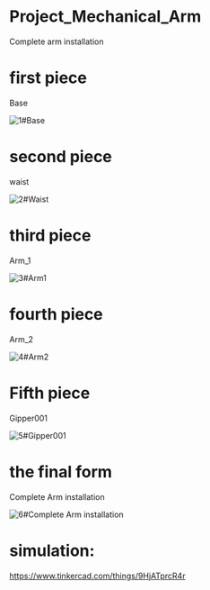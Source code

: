 # Project_Mechanical_Arm

Complete arm installation


#  first piece

  Base
  
  
  ![1#Base](https://user-images.githubusercontent.com/56201060/122449369-7474c180-cfae-11eb-8467-ab2d52e1a3e0.jpg)
  


#  second piece

waist

![2#Waist](https://user-images.githubusercontent.com/56201060/122449401-7b9bcf80-cfae-11eb-976d-fa7935abc831.jpg)



#  third piece

Arm_1

![3#Arm1](https://user-images.githubusercontent.com/56201060/122449435-848ca100-cfae-11eb-9f87-ea5a65833705.jpg)



#  fourth piece

Arm_2

![4#Arm2](https://user-images.githubusercontent.com/56201060/122449450-86eefb00-cfae-11eb-95d9-609ff3ca24e9.jpg)



#  Fifth piece

Gipper001

![5#Gipper001](https://user-images.githubusercontent.com/56201060/122449483-8e160900-cfae-11eb-83ee-c6260ad90ab3.jpg)



#  the final form

Complete Arm installation

![6#Complete Arm installation](https://user-images.githubusercontent.com/56201060/122449718-d9c8b280-cfae-11eb-923f-65509a840b29.jpg)



#  simulation:

 https://www.tinkercad.com/things/9HjATprcR4r 

